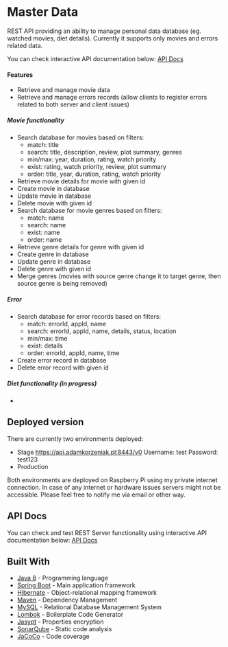 # Master Data

REST API providing an ability to manage personal data database (eg. watched movies, diet details).
Currently it supports only movies and errors related data.

You can check interactive API documentation below:
[API Docs](https://app.swaggerhub.com/apis-docs/adam-korzeniak/master-data/0.0.1)

#### Features
- Retrieve and manage movie data
- Retrieve and manage errors records (allow clients to register errors related to both server and client issues)

##### Movie functionality
- Search database for movies based on filters:
	- match: title
	- search: title, description, review, plot summary, genres
	- min/max: year, duration, rating, watch priority
	- exist: rating, watch priority, review, plot summary
	- order: title, year, duration, rating, watch priority
- Retrieve movie details for movie with given id
- Create movie in database
- Update movie in database
- Delete movie with given id
- Search database for movie genres based on filters:
	- match: name
	- search: name
	- exist: name
	- order: name
- Retrieve genre details for genre with given id
- Create genre in database
- Update genre in database
- Delete genre with given id
- Merge genres (movies with source genre change it to target genre, then source genre is being removed)

##### Error
- Search database for error records based on filters:
	- match: errorId, appId, name
	- search: errorId, appId, name, details, status, location
	- min/max: time
	- exist: details
	- order: errorId, appId, name, time
- Create error record in database
- Delete error record with given id

##### Diet functionality (in progress)
- 

## Deployed version

There are currently two environments deployed:
- Stage
https://api.adamkorzeniak.pl:8443/v0
Username: test
Password: test123
- Production

Both environments are deployed on Raspberry Pi using my private internet connection. In case of any internet or hardware issues servers might not be accessible. Please feel free to notify me via email or other way.

## API Docs

You can check and test REST Server functionality using interactive API documentation below:
[API Docs](https://app.swaggerhub.com/apis-docs/adam-korzeniak/master-data/0.0.1)

## Built With

* [Java 8](https://docs.oracle.com/javase/8/docs/) - Programming language
* [Spring Boot](https://spring.io/projects/spring-boot) - Main application framework
* [Hibernate](https://hibernate.org/) - Object-relational mapping framework
* [Maven](https://maven.apache.org/) - Dependency Management
* [MySQL](https://www.mysql.com/) - Relational Database Management System
* [Lombok](https://projectlombok.org/) - Boilerplate Code Generator
* [Jasypt](http://www.jasypt.org/) - Properties encryption
* [SonarQube](https://www.sonarqube.org/) - Static code analysis
* [JaCoCo](https://www.eclemma.org/jacoco/) - Code coverage
